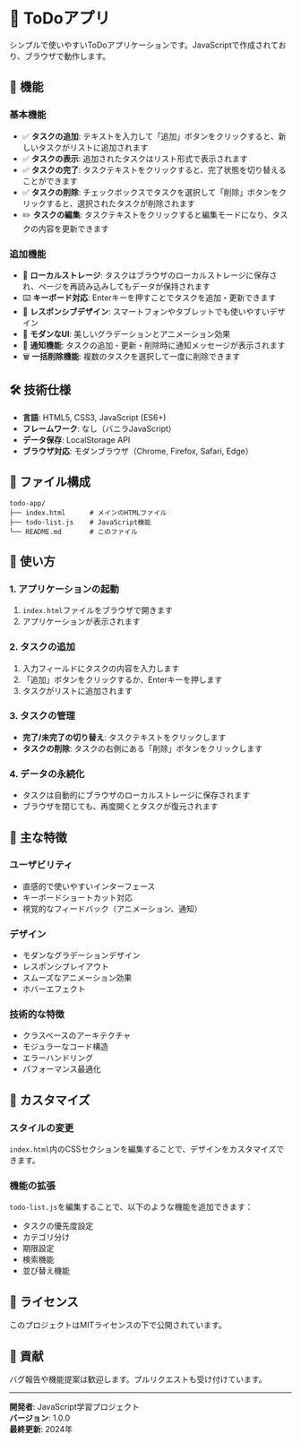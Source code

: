 # 📝 ToDoアプリ

シンプルで使いやすいToDoアプリケーションです。JavaScriptで作成されており、ブラウザで動作します。

## 🚀 機能

### 基本機能
- ✅ **タスクの追加**: テキストを入力して「追加」ボタンをクリックすると、新しいタスクがリストに追加されます
- ✅ **タスクの表示**: 追加されたタスクはリスト形式で表示されます
- ✅ **タスクの完了**: タスクテキストをクリックすると、完了状態を切り替えることができます
- ✅ **タスクの削除**: チェックボックスでタスクを選択して「削除」ボタンをクリックすると、選択されたタスクが削除されます
- ✏️ **タスクの編集**: タスクテキストをクリックすると編集モードになり、タスクの内容を更新できます

### 追加機能
- 💾 **ローカルストレージ**: タスクはブラウザのローカルストレージに保存され、ページを再読み込みしてもデータが保持されます
- ⌨️ **キーボード対応**: Enterキーを押すことでタスクを追加・更新できます
- 📱 **レスポンシブデザイン**: スマートフォンやタブレットでも使いやすいデザイン
- 🎨 **モダンなUI**: 美しいグラデーションとアニメーション効果
- 🔔 **通知機能**: タスクの追加・更新・削除時に通知メッセージが表示されます
- 🗑️ **一括削除機能**: 複数のタスクを選択して一度に削除できます

## 🛠️ 技術仕様

- **言語**: HTML5, CSS3, JavaScript (ES6+)
- **フレームワーク**: なし（バニラJavaScript）
- **データ保存**: LocalStorage API
- **ブラウザ対応**: モダンブラウザ（Chrome, Firefox, Safari, Edge）

## 📁 ファイル構成

```
todo-app/
├── index.html      # メインのHTMLファイル
├── todo-list.js    # JavaScript機能
└── README.md       # このファイル
```

## 🚀 使い方

### 1. アプリケーションの起動
1. `index.html`ファイルをブラウザで開きます
2. アプリケーションが表示されます

### 2. タスクの追加
1. 入力フィールドにタスクの内容を入力します
2. 「追加」ボタンをクリックするか、Enterキーを押します
3. タスクがリストに追加されます

### 3. タスクの管理
- **完了/未完了の切り替え**: タスクテキストをクリックします
- **タスクの削除**: タスクの右側にある「削除」ボタンをクリックします

### 4. データの永続化
- タスクは自動的にブラウザのローカルストレージに保存されます
- ブラウザを閉じても、再度開くとタスクが復元されます

## 🎯 主な特徴

### ユーザビリティ
- 直感的で使いやすいインターフェース
- キーボードショートカット対応
- 視覚的なフィードバック（アニメーション、通知）

### デザイン
- モダンなグラデーションデザイン
- レスポンシブレイアウト
- スムーズなアニメーション効果
- ホバーエフェクト

### 技術的な特徴
- クラスベースのアーキテクチャ
- モジュラーなコード構造
- エラーハンドリング
- パフォーマンス最適化

## 🔧 カスタマイズ

### スタイルの変更
`index.html`内のCSSセクションを編集することで、デザインをカスタマイズできます。

### 機能の拡張
`todo-list.js`を編集することで、以下のような機能を追加できます：
- タスクの優先度設定
- カテゴリ分け
- 期限設定
- 検索機能
- 並び替え機能

## 📝 ライセンス

このプロジェクトはMITライセンスの下で公開されています。

## 🤝 貢献

バグ報告や機能提案は歓迎します。プルリクエストも受け付けています。

---

**開発者**: JavaScript学習プロジェクト  
**バージョン**: 1.0.0  
**最終更新**: 2024年 
